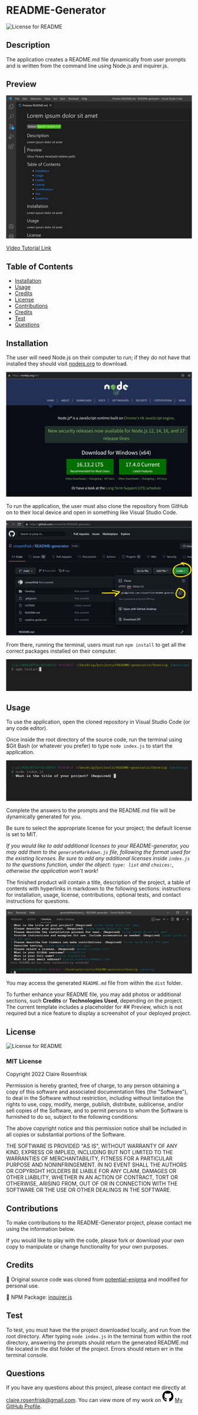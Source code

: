 
  
  # README-Generator
  ![License for README](https://img.shields.io/badge/license-MIT-green/)

  ## Description
  The application creates a README.md file dynamically from user prompts and is written from the command line using Node.js and inquirer.js.

  ## Preview
  ![sample](/Develop/assets/images/screenshots/sample.png)

  [Video Tutorial Link](https://watch.screencastify.com/v/Lrk2q0hUJpFaxTFJlUlk)
 
  ## Table of Contents
  * [Installation](#Installation)
  * [Usage](#Usage)
  * [Credits](#Credits)
  * [License](#License)
  * [Contributions](#Contributions)
  * [Credits](#Credits)
  * [Test](#Test)
  * [Questions](#Questions)
  
  ## Installation
  The user will need Node.js on their computer to run; if they do not have that installed they should visit [nodejs.org](https://nodejs.org/en/) to download.

  ![Download Nodejs](/Develop/assets/images/screenshots/nodejs.png)
  
  To run the application, the user must also clone the repository from GitHub on to their local device and open in something like Visual Studio Code. 

  ![cloneRepo](/Develop/assets/images/screenshots/cloneRepo.jpg)
  
  From there, running the terminal, users must run `npm install` to get all the correct packages installed on their computer.

  ![npmInstall](/Develop/assets/images/screenshots/npmInstall.png)


  ## Usage
  To use the application, open the cloned repository in Visual Studio Code (or any code editor).
  
  Once inside the root directory of the source code, run the terminal using $Git Bash (or whatever you prefer) to type `node index.js` to start the application. 

  ![OpenApplication](/Develop/assets/images/screenshots/openFileInTerminal.png)
  
  Complete the answers to the prompts and the README.md file will be dynamically generated for you.

  Be sure to select the appropriate license for your project; the default license is set to MIT. 
  
  *If you would like to add additional licenses to your README-generator, you may add them to the `generateMarkdown.js` file, following the format used for the existing licenses. Be sure to add any additional licenses inside `index.js` to the questions function, under the object: `type: list` and `choices:`, otherwise the application won't work!*
  
  The finished product will contain a title, description of the project, a table of contents with hyperlinks in markdown to the following sections: instructions for installation, usage, license, contributions, optional tests, and contact instructions for questions.

  ![Successful](/Develop/assets/images/screenshots/successful.png)
  
  You may access the generated `README.md` file from within the `dist` folder.

  To further enhance your README file, you may add photos or additional sections, such **Credits** or **Technologies Used**, depending on the project. The current template includes a placeholder for ## Preview, which is not required but a nice feature to display a screenshot of your deployed project.

  ## License
  ![License for README](https://img.shields.io/badge/license-MIT-green/)
  
  ### MIT License

  Copyright 2022 Claire Rosenfrisk

  Permission is hereby granted, free of charge, to any person obtaining a copy of this software and associated documentation files (the "Software"), to deal in the Software without restriction, including without limitation the rights to use, copy, modify, merge, publish, distribute, sublicense, and/or sell copies of the Software, and to permit persons to whom the Software is furnished to do so, subject to the following conditions:
      
  The above copyright notice and this permission notice shall be included in all copies or substantial portions of the Software.
      
  THE SOFTWARE IS PROVIDED "AS IS", WITHOUT WARRANTY OF ANY KIND, EXPRESS OR IMPLIED, INCLUDING BUT NOT LIMITED TO THE WARRANTIES OF MERCHANTABILITY, FITNESS FOR A PARTICULAR PURPOSE AND NONINFRINGEMENT. IN NO EVENT SHALL THE AUTHORS OR COPYRIGHT HOLDERS BE LIABLE FOR ANY CLAIM, DAMAGES OR OTHER LIABILITY, WHETHER IN AN ACTION OF CONTRACT, TORT OR OTHERWISE, ARISING FROM, OUT OF OR IN CONNECTION WITH THE SOFTWARE OR THE USE OR OTHER DEALINGS IN THE SOFTWARE.
  

  ## Contributions
  To make contributions to the README-Generator project, please contact me using the information below. 
  
  If you would like to play with the code, please fork or download your own copy to manipulate or change functionality for your own purposes.

  ## Credits

 🎉 Original source code was cloned from [potential-enigma](https://github.com/coding-boot-camp/potential-enigma) and modified for personal use.

 🎉 NPM Package: [inquirer.js](https://github.com/SBoudrias/Inquirer.js#readme)

  ## Test
  To test, you must have the the project downloaded locally, and run from the root directory. After typing `node index.js` in the terminal from within the root directory, answering the prompts should return the generated README.md file located in the dist folder of the project. Errors should return err in the terminal console.

  ## Questions
  If you have any questions about this project, please contact me directly at claire.rosenfrisk@gmail.com. You can view more of my work on 
  ![GitHub](/Develop/assets/images/github-brands.svg) [My GitHub Profile](https://github.com/crosenfrisk).

